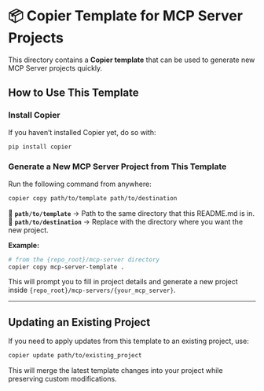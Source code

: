 # 📦 Copier Template for MCP Server Projects

This directory contains a **Copier template** that can be used to generate new MCP Server projects quickly.

## How to Use This Template

### **Install Copier**

If you haven’t installed Copier yet, do so with:

```bash
pip install copier
```

### **Generate a New MCP Server Project from This Template**

Run the following command from anywhere:

```bash
copier copy path/to/template path/to/destination
```

🔹 **`path/to/template`** → Path to the same directory that this README.md is in.  
🔹 **`path/to/destination`** → Replace with the directory where you want the new project.

**Example:**

```bash
# from the {repo_root}/mcp-server directory
copier copy mcp-server-template .
```

This will prompt you to fill in project details and generate a new project inside `{repo_root}/mcp-servers/{your_mcp_server}`.

---

## Updating an Existing Project

If you need to apply updates from this template to an existing project, use:

```bash
copier update path/to/existing_project
```

This will merge the latest template changes into your project while preserving custom modifications.
